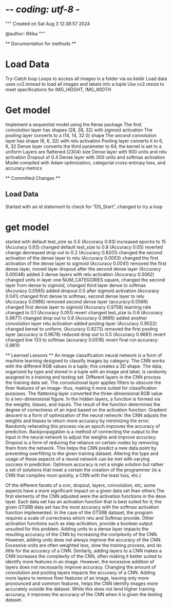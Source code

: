 # -*- coding: utf-8 -*
"""
Created on Sat Aug  3 12:38:57 2024

@author: Ritika
"""

** Documentation for methods **
# Load Data 
Try-Catch loop
Loops to access all images in a folder via os.listdir
Load data uses cv2.imread to load all images and labels into a tuple
Use cv2.resize to meet specifications for IMG_HEIGHT, IMG_WIDTH

# Get model
Implement a sequential model using the Keras package
The first convolution layer has shapes (28, 28, 32) with sigmoid activation
The pooling layer converts to a (14, 14, 32 0) shape
The second convolution layer has shape (6, 6, 32) with relu activation
Pooling layer converts it to 6, 6, 32
Dense layer converts the third parameter to 64, the kernel is set to a uniform
Layers are flattened (2304) size
Dense layer with 900 units and relu activation
Dropout of 0.4
Dense layer with 300 units and softmax activation
Model compiled with Adam optimization, categorial cross-entropy loss, and accuracy metrics


** Committed Changes **
## Load Data 
Started with an id statement to check for “DS_Start”, 
changed to try a loop 


# get model 
started with default test_size as 0.5 (Accuracy 0.93)
increased epochs to 15 (Accuracy 0.93)
changed default test_size to 0.8 (Accuracy 0.05) reverted change
decreased drop out to 0.2 (Accuracy 0.8201)
changed the second activation of the dense layer to relu (Accuracy 0.0053)
changed the first activation of the dense layer to sigmoid (Accuracy 0.0041) 
removed the first dense layer, moved layer dropout after the second dense layer (Accuracy 0.00048)
added 3 dense layers with relu activation (Accuracy 0.0062)
changed units in layer one NUM_CATEGORIES square, 
changed the second layer from dense to sigmoid, 
changed third layer dense to softmax (Accuracy 0.0565)
added dropout 0.5 after sigmoid activation (Accuracy 0.041)
changed first dense to softmax, second dense layer to relu (Accuracy 0.0986)
removed second dense layer (accuracy:0.0569)
changed first dense layer to sigmoid (Accuracy 0.9758)
learning rate changed to 0.1 (Accuracy 0.051) revert
changed test_size to 0.6 (Accuracy 0.9677)
changed drop out to 0.6 (Accuracy 0.9695)
added another convolution layer relu activation
added pooling layer (Accuracy 0.9022)
changed kernel to uniform, (Accuracy 0.9273)
removed the first pooling layer (accuracy is 0.9678)
reduced drop out to 0.5 (Accuracy 0.9661) revert
changed line 133 to softmax (accuracy 0.0518) revert
final run accuracy: 0.9810

** Learned Lessons **
An image classification neural network is a form of machine learning designed to classify images by category.
The CNN works with the different RGB values in a tuple; this creates a 3D shape. The data, organized by type 
and stored in a tuple with an image and label, is randomly assigned to a training and testing set.  Different 
layers in the CNN process the training data set. The convolutional layer applies filters to obscure the finer 
features of an image- thus, making it more suited for classification purposes. The flattening layer converted 
the three-dimensional RGB value to a two-dimensional figure. In the hidden layers, a function is formed via the 
weights, biases, and inputs. The result of the function determines the degree of correctness of an input based 
on the activation function. Gradient descent is a form of optimization of the neural network: the CNN adjusts 
the weights and biases to return more accuracy by minimizing the error. Randomly reiterating this process via an 
epoch improves the accuracy of prediction. Backpropagation is a method of connecting the output to the input in 
the neural network to adjust the weights and improve accuracy. Dropout is a form of reducing the reliance on 
certain nodes by removing them from the network. This helps the CNN predict a new data point by preventing 
overfitting to the given training dataset. Altering the type and usage of these aspects of a neural network can 
be met with varying success in prediction. Optimum accuracy is not a single solution but rather a set of solutions 
that meet a certain the creation of the programmer (ie a CNN that compiles most quickly, a CNN with the least loss, etc.)

Of the different facets of a cnn, dropout, layers, convolution, etc, some aspects have a more significant impact 
on a given data set than others.The first elements of the CNN adjusted were the activation functions in the dese 
layer. Each data set has an activation function that is best suited for it; the given GTSRB data set has the most 
accuracy with the softmax activation function implemented. In the case of the GTSRB dataset, the program requires a 
scale of correctness which relu and Softmax provide. Other activation functions such as step activation, provide a 
boolean output unsuited for this problem. Adding units to a dense layer impacts the resulting accuracy of the CNN by 
increasing the complexity of the CNN. However, adding units does not always improve the accuracy of the CNN. Excessive 
units are often weighted less, slow the training process, and do little for the accuracy of a CNN. Similarly, adding 
layers to a CNN makes a CNN increases the complexity of the CNN, often making it better suited to identify more features 
in an image. However, the excessive addition of layers does not necessarily improve accuracy. Changing the amount of 
convolution and pooling layers impacts the accuracy of a CNN. Adding more layers to remove finer features of an image, 
leaving only more pronounced and common features, helps the CNN identify images more accurately outside the dataset. While 
this does not lend higher training accuracy, it improves the accuracy of the CNN when it is given the testing dataset.

